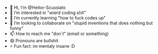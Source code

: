 - 👋 Hi, I’m @Heitor-Scussiato
- 👀 I’m interested in "wierd coding shit"
- 🌱 I’m currently learning "how to fuck codes up"
- 💞️ I’m looking to collaborate on "stupid inventions that does nothing but funny"
- 📫 How to reach me "don´t"                (email or something)
- 😄 Pronouns are bullshit
- ⚡ Fun fact: im mentaly insane :D
